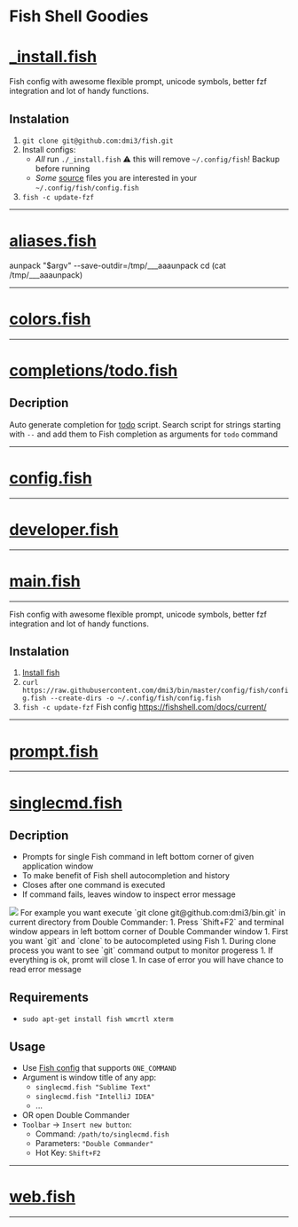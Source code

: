 # Fish Shell Goodies

# [_install.fish](https://github.com/dmi3/fish/blob/master/_install.fish)

Fish config with awesome flexible prompt, unicode symbols, better fzf integration and lot of handy functions.

Instalation
----------
1. `git clone git@github.com:dmi3/fish.git`
2. Install configs:
   - *All* run `./_install.fish` ⚠ this will remove `~/.config/fish`! Backup before running
   - *Some* [source](https://github.com/dmi3/bin/blob/master/config.fish) files you are interested in your `~/.config/fish/config.fish`
3. `fish -c update-fzf`
<hr/>

# [aliases.fish](https://github.com/dmi3/fish/blob/master/aliases.fish)

 aunpack "$argv" --save-outdir=/tmp/___aaaunpack
 cd (cat /tmp/___aaaunpack)
<hr/>

# [colors.fish](https://github.com/dmi3/fish/blob/master/colors.fish)

<hr/>

# [completions/todo.fish](https://github.com/dmi3/fish/blob/master/completions/todo.fish)


Decription
----------
Auto generate completion for [todo](https://github.com/dmi3/bin/blob/master/todo) script.
Search script for strings starting with `--` and add them
to Fish completion as arguments for `todo` command
<hr/>

# [config.fish](https://github.com/dmi3/fish/blob/master/config.fish)

<hr/>

# [developer.fish](https://github.com/dmi3/fish/blob/master/developer.fish)

<hr/>

# [main.fish](https://github.com/dmi3/fish/blob/master/main.fish)

----------
Fish config with awesome flexible prompt, unicode symbols, better fzf integration and lot of handy functions.

Instalation
----------
1. [Install fish](http://fishshell.com/#platform_tabs)
2. `curl https://raw.githubusercontent.com/dmi3/bin/master/config/fish/config.fish --create-dirs -o ~/.config/fish/config.fish`
3. `fish -c update-fzf`
Fish config
https://fishshell.com/docs/current/
<hr/>

# [prompt.fish](https://github.com/dmi3/fish/blob/master/prompt.fish)

<hr/>

# [singlecmd.fish](https://github.com/dmi3/fish/blob/master/singlecmd.fish)


Decription
-----------
* Prompts for single Fish command in left bottom corner of given application window
* To make benefit of Fish shell autocompletion and history
* Closes after one command is executed
* If command fails, leaves window to inspect error message
<img src="https://developer.run/pic/singlecmd.fish.gif"/>
For example you want execute `git clone git@github.com:dmi3/bin.git` in current directory from Double Commander:
1. Press `Shift+F2` and terminal window appears in left bottom corner of Double Commander window
1. First you want `git` and `clone` to be autocompleted using Fish
1. During clone process you want to see `git` command output to monitor progeress
1. If everything is ok, promt will close
1. In case of error you will have chance to read error message

Requirements
------------
* `sudo apt-get install fish wmcrtl xterm`

Usage
-----
* Use [Fish config](https://github.com/dmi3/fish) that supports `ONE_COMMAND`
* Argument is window title of any app:
  * `singlecmd.fish "Sublime Text"`
  * `singlecmd.fish "IntelliJ IDEA"`
  * ...
* OR open Double Commander
* `Toolbar` → `Insert new button`:
  * Command: `/path/to/singlecmd.fish`
  * Parameters: `"Double Commander"`
  * Hot Key: `Shift+F2`
<hr/>

# [web.fish](https://github.com/dmi3/fish/blob/master/web.fish)

<hr/>
